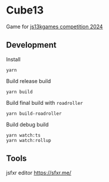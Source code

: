 # Cube13
Game for [js13kgames competition 2024](https://js13kgames.com/)

## Development
Install
```
yarn
```

Build release build
```
yarn build
```

Build final build with `roadroller`
```
yarn build-roadroller
```

Build debug build
```
yarn watch:ts
yarn watch:rollup
```

## Tools
jsfxr editor
https://sfxr.me/
